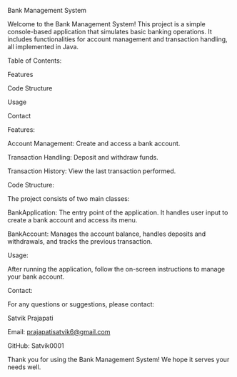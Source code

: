 Bank Management System

Welcome to the Bank Management System! This project is a simple console-based application that simulates basic banking operations. It includes functionalities for account management and transaction handling, all implemented in Java.

Table of Contents:

Features

Code Structure

Usage

Contact


Features:

Account Management: Create and access a bank account.

Transaction Handling: Deposit and withdraw funds.

Transaction History: View the last transaction performed.


Code Structure:

The project consists of two main classes:

BankApplication: The entry point of the application. It handles user input to create a bank account and access its menu.

BankAccount: Manages the account balance, handles deposits and withdrawals, and tracks the previous transaction.


Usage:

After running the application, follow the on-screen instructions to manage your bank account.


Contact:

For any questions or suggestions, please contact:

Satvik Prajapati

Email: prajapatisatvik6@gmail.com

GitHub: Satvik0001


Thank you for using the Bank Management System! We hope it serves your needs well.
